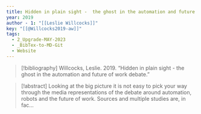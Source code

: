 ```yaml
---
title: Hidden in plain sight -  the ghost in the automation and future of work debate
year: 2019
author - 1: "[[Leslie Willcocks]]"
key: "[[@Willcocks2019-aw]]"
tags:
  - 2_Upgrade-MAY-2023
  - _BibTex-to-MD-Git
  - Website
---
```


> [!bibliography]
> Willcocks, Leslie. 2019. “Hidden in plain sight -  the ghost in the automation and future of work debate.” 

> [!abstract]
> Looking at the big picture it is not easy to pick your way through the media representations of the debate around automation, robots and the future of work. Sources and multiple studies are, in fac…